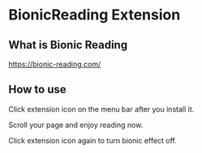 # BionicReading Extension

## What is Bionic Reading

https://bionic-reading.com/

## How to use

Click extension icon on the menu bar after you install it. 

Scroll your page and enjoy reading now.

Click extension icon again to turn bionic effect off.
